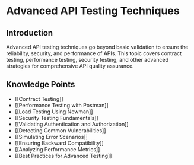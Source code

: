 # Advanced API Testing Techniques

## Introduction
Advanced API testing techniques go beyond basic validation to ensure the reliability, security, and performance of APIs. This topic covers contract testing, performance testing, security testing, and other advanced strategies for comprehensive API quality assurance.

## Knowledge Points

- [[Contract Testing]]
- [[Performance Testing with Postman]]
- [[Load Testing Using Newman]]
- [[Security Testing Fundamentals]]
- [[Validating Authentication and Authorization]]
- [[Detecting Common Vulnerabilities]]
- [[Simulating Error Scenarios]]
- [[Ensuring Backward Compatibility]]
- [[Analyzing Performance Metrics]]
- [[Best Practices for Advanced Testing]] 